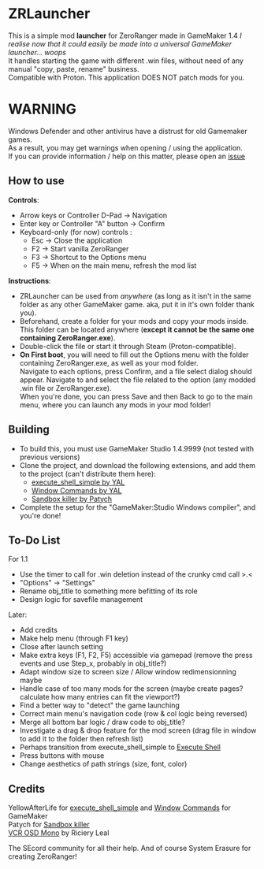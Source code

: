 # ZRLauncher
This is a simple mod **launcher** for ZeroRanger made in GameMaker 1.4
*I realise now that it could easily be made into a universal GameMaker launcher... woops*  
It handles starting the game with different .win files, without need of any manual "copy, paste, rename" business.  
Compatible with Proton. 
This application DOES NOT patch mods for you.  

# WARNING
Windows Defender and other antivirus have a distrust for old Gamemaker games.  
As a result, you may get warnings when opening / using the application.  
If you can provide information / help on this matter, please open an [issue](https://github.com/somebirby/ZRLauncher/issues)  

## How to use
**Controls**:
- Arrow keys or Controller D-Pad -> Navigation  
- Enter key or Controller "A" button -> Confirm  
- Keyboard-only (for now) controls :  
  + Esc -> Close the application  
  + F2 -> Start vanilla ZeroRanger  
  + F3 -> Shortcut to the Options menu  
  + F5 -> When on the main menu, refresh the mod list  

**Instructions**:
- ZRLauncher can be used from *anywhere* (as long as it isn't in the same folder as any other GameMaker game. aka, put it in it's own folder thank you).  
- Beforehand, create a folder for your mods and copy your mods inside. This folder can be located anywhere (**except it cannot be the same one containing ZeroRanger.exe**).  
- Double-click the file or start it through Steam (Proton-compatible).  
- **On First boot**, you will need to fill out the Options menu with the folder containing ZeroRanger.exe, as well as your mod folder.  
Navigate to each options, press Confirm, and a file select dialog should appear. Navigate to and select the file related to the option (any modded .win file or ZeroRanger.exe).  
When you're done, you can press Save and then Back to go to the main menu, where you can launch any mods in your mod folder!  

## Building
- To build this, you must use GameMaker Studio 1.4.9999 (not tested with previous versions)   
- Clone the project, and download the following extensions, and add them to the project (can't distribute them here):  
  + [execute_shell_simple by YAL](https://yellowafterlife.itch.io/gamemaker-execute-shell-simple)
  + [Window Commands by YAL](https://yellowafterlife.itch.io/gamemaker-window-commands)
  + [Sandbox killer by Patych](https://marketplace.gamemaker.io/assets/5725/sandbox-killer)  
- Complete the setup for the "GameMaker:Studio Windows compiler", and you're done!   

## To-Do List
For 1.1 
- Use the timer to call for .win deletion instead of the crunky cmd call >.<
- "Options" -> "Settings"
- Rename obj_title to something more befitting of its role
- Design logic for savefile management  
  
Later:  
- Add credits
- Make help menu (through F1 key)  
- Close after launch setting  
- Make extra keys (F1, F2, F5) accessible via gamepad (remove the press events and use Step_x, probably in obj_title?)  
- Adapt window size to screen size / Allow window redimensionning maybe  
- Handle case of too many mods for the screen (maybe create pages? calculate how many entries can fit the viewport?)    
- Find a better way to "detect" the game launching  
- Correct main menu's navigation code (row & col logic being reversed)  
- Merge all bottom bar logic / draw code to obj_title?    
- Investigate a drag & drop feature for the mod screen (drag file in window to add it to the folder then refresh list)  
- Perhaps transition from execute_shell_simple to [Execute Shell](https://forum.gamemaker.io/index.php?threads/execute-shell--for-windows-macos-and-ubuntu.7145/)  
- Press buttons with mouse  
- Change aesthetics of path strings (size, font, color)   

## Credits
YellowAfterLife for [execute_shell_simple](https://yellowafterlife.itch.io/gamemaker-execute-shell-simple) and [Window Commands](https://yellowafterlife.itch.io/gamemaker-window-commands) for GameMaker  
Patych for [Sandbox killer](https://marketplace.gamemaker.io/assets/5725/sandbox-killer)  
[VCR OSD Mono](https://www.dafont.com/vcr-osd-mono.font) by Riciery Leal

The SEcord community for all their help.
And of course System Erasure for creating ZeroRanger!  

